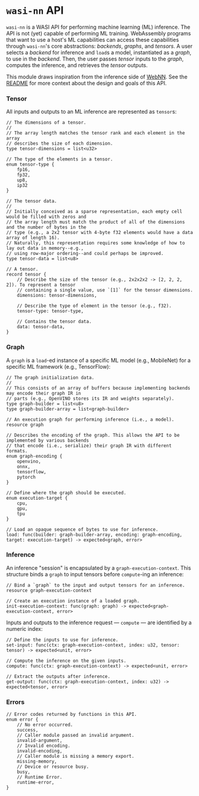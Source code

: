 # `wasi-nn` API

`wasi-nn` is a WASI API for performing machine learning (ML) inference. The API is not (yet) capable
of performing ML training. WebAssembly programs that want to use a host's ML capabilities can access
these capabilities through `wasi-nn`'s core abstractions: _backends_, _graphs_, and _tensors_. A
user selects a _backend_ for inference and `load`s a model, instantiated as a _graph_, to use in the
_backend_. Then, the user passes _tensor_ inputs to the _graph_, computes the inference, and
retrieves the _tensor_ outputs.

This module draws inspiration from the inference side of
[WebNN](https://webmachinelearning.github.io/webnn/#api). See the
[README](https://github.com/WebAssembly/wasi-nn/blob/main/README.md) for more context about the
design and goals of this API.

### Tensor

All inputs and outputs to an ML inference are represented as `tensor`s:

```wit
// The dimensions of a tensor.
//
// The array length matches the tensor rank and each element in the array
// describes the size of each dimension.
type tensor-dimensions = list<u32>

// The type of the elements in a tensor.
enum tensor-type {
    fp16,
    fp32,
    up8,
    ip32
}

// The tensor data.
//
// Initially conceived as a sparse representation, each empty cell would be filled with zeros and
// the array length must match the product of all of the dimensions and the number of bytes in the
// type (e.g., a 2x2 tensor with 4-byte f32 elements would have a data array of length 16).
// Naturally, this representation requires some knowledge of how to lay out data in memory--e.g.,
// using row-major ordering--and could perhaps be improved.
type tensor-data = list<u8>

// A tensor.
record tensor {
    // Describe the size of the tensor (e.g., 2x2x2x2 -> [2, 2, 2, 2]). To represent a tensor
    // containing a single value, use `[1]` for the tensor dimensions.
    dimensions: tensor-dimensions,

    // Describe the type of element in the tensor (e.g., f32).
    tensor-type: tensor-type,

    // Contains the tensor data.
    data: tensor-data,
}
```

### Graph

A `graph` is a `load`-ed instance of a specific ML model (e.g., MobileNet) for a specific ML
framework (e.g., TensorFlow):

```wit
// The graph initialization data.
//
// This consists of an array of buffers because implementing backends may encode their graph IR in
// parts (e.g., OpenVINO stores its IR and weights separately).
type graph-builder = list<u8>
type graph-builder-array = list<graph-builder>

// An execution graph for performing inference (i.e., a model).
resource graph

// Describes the encoding of the graph. This allows the API to be implemented by various backends
// that encode (i.e., serialize) their graph IR with different formats.
enum graph-encoding {
    openvino,
    onnx,
    tensorflow,
    pytorch
}

// Define where the graph should be executed.
enum execution-target {
    cpu,
    gpu,
    tpu
}

// Load an opaque sequence of bytes to use for inference.
load: func(builder: graph-builder-array, encoding: graph-encoding, target: execution-target) -> expected<graph, error>
```

### Inference

An inference "session" is encapsulated by a `graph-execution-context`. This structure binds a
`graph` to input tensors before `compute`-ing an inference:

```wit
// Bind a `graph` to the input and output tensors for an inference.
resource graph-execution-context

// Create an execution instance of a loaded graph.
init-execution-context: func(graph: graph) -> expected<graph-execution-context, error>
```

Inputs and outputs to the inference request &mdash; `compute` &mdash; are identified by a numeric
index:

```wit
// Define the inputs to use for inference.
set-input: func(ctx: graph-execution-context, index: u32, tensor: tensor) -> expected<unit, error>

// Compute the inference on the given inputs.
compute: func(ctx: graph-execution-context) -> expected<unit, error>

// Extract the outputs after inference.
get-output: func(ctx: graph-execution-context, index: u32) -> expected<tensor, error>
```

### Errors

```wit
// Error codes returned by functions in this API.
enum error {
    // No error occurred.
    success,
    // Caller module passed an invalid argument.
    invalid-argument,
    // Invalid encoding.
    invalid-encoding,
    // Caller module is missing a memory export.
    missing-memory,
    // Device or resource busy.
    busy,
    // Runtime Error.
    runtime-error,
}
```
